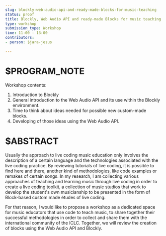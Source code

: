 ```yaml
---
slug: blockly-web-audio-api-and-ready-made-blocks-for-music-teaching
status: proof
title: Blockly, Web Audio API and ready-made Blocks for music teaching with code.
type: workshop
submission_type: Workshop
time: 11:00 - 13:00
contributors:
- person: $jara-jesus

---
```


# $PROGRAM_NOTE

Workshop contents:

1. Introduction to Blockly
2. General introduction to the Web Audio API and its use within the Blockly environment.
3. Time to think about ideas needed for possible new custom-made blocks.
4. Developing of those ideas using the Web Audio API.

# $ABSTRACT

Usually the approach to live coding music education only involves the description of a certain language and the technologies associated with the live coding practice. By reviewing tutorials of live coding, it is possible to find here and there, another kind of methodologies, like code examples or remakes of certain songs. In my research, I am collecting various approaches of teaching and learning music through live coding in order to create a live coding toolkit, a collection of music studios that work to develop the student's own musicianship to be presented in the form of Block-based custom made études of live coding.

For that reason, I would like to propose a workshop as a dedicated space for music educators that use code to teach music, to share together their successful methodologies in order to collect and share them with the international community of the ICLC. Together, we will review the creation of blocks using the Web Audio API and Blockly.

